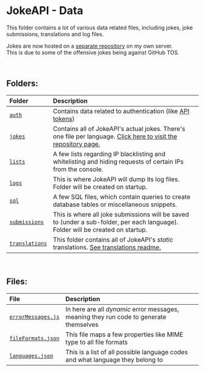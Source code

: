 # JokeAPI - Data
This folder contains a lot of various data related files, including jokes, joke submissions, translations and log files.  
  
Jokes are now hosted on a [separate repository](https://git.sv443.net/Sv443/JAPI-Jokes) on my own server.  
This is due to some of the offensive jokes being against GitHub TOS.

<br>

## Folders:

| Folder | Description |
| :-- | :-- |
| [`auth`](./auth/) | Contains data related to authentication (like [API tokens](https://jokeapi.dev/#api-tokens)) |
| [`jokes`](https://git.sv443.net/Sv443/JAPI-Jokes) | Contains all of JokeAPI's actual jokes. There's one file per language. [Click here to visit the repository page.](https://git.sv443.net/Sv443/JAPI-Jokes) |
| [`lists`](./lists/) | A few lists regarding IP blacklisting and whitelisting and hiding requests of certain IPs from the console. |
| [`logs`](./logs/) | This is where JokeAPI will dump its log files. Folder will be created on startup. |
| [`sql`](./sql/) | A few SQL files, which contain queries to create database tables or miscellaneous snippets. |
| [`submissions`](./submissions/) | This is where all joke submissions will be saved to (under a sub-folder, per each language). Folder will be created on startup. |
| [`translations`](./translations/) | This folder contains all of JokeAPI's *static* translations. [See translations readme.](./translations/README.md#readme) |

<br>

## Files:

| File | Description |
| :-- | :-- |
| [`errorMessages.js`](./errorMessages.js) | In here are all *dynamic* error messages, meaning they run code to generate themselves |
| [`fileFormats.json`](./fileFormats.json) | This file maps a few properties like MIME type to all file formats |
| [`languages.json`](./languages.json) | This is a list of all possible language codes and what language they belong to |
